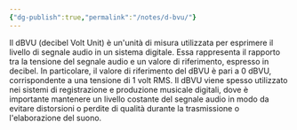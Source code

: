 ```yaml
---
{"dg-publish":true,"permalink":"/notes/d-bvu/"}
---
```



Il dBVU (decibel Volt Unit) è un'unità di misura utilizzata per esprimere il livello di segnale audio in un sistema digitale. Essa rappresenta il rapporto tra la tensione del segnale audio e un valore di riferimento, espresso in decibel. In particolare, il valore di riferimento del dBVU è pari a 0 dBVU, corrispondente a una tensione di 1 volt RMS. Il dBVU viene spesso utilizzato nei sistemi di registrazione e produzione musicale digitali, dove è importante mantenere un livello costante del segnale audio in modo da evitare distorsioni o perdite di qualità durante la trasmissione o l'elaborazione del suono.